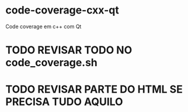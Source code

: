# code-coverage-cxx-qt
Code coverage em c++ com Qt

# TODO REVISAR TODO NO code_coverage.sh
# TODO REVISAR PARTE DO HTML SE PRECISA TUDO AQUILO
